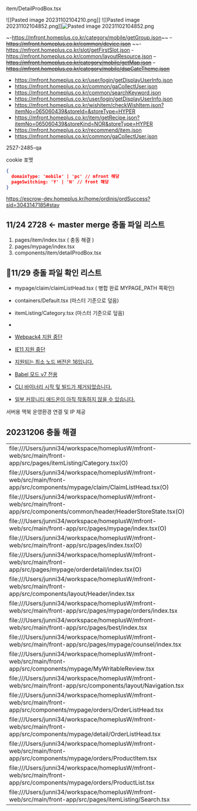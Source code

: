 

item/DetailProdBox.tsx

![[Pasted image 20231102104210.png]]
![[Pasted image 20231102104852.png]]![Pasted image 20231102104852.png](app://f2bb3a49b134ba435fecc99094f10794fa72/Users/junni34/workspace/junD/StudyPark/Note/01/Pasted%20image%2020231102104852.png?1698889732570)


~-https://mfront.homeplus.co.kr/category/mobile/getGroup.json~~
~~-https://mfront.homeplus.co.kr/common/device.json~~
~~-https://mfront.homeplus.co.kr/slot/getFirstSlot.json
-https://mfront.homeplus.co.kr/common/layoutResource.json
~~-https://mfront.homeplus.co.kr/category/mobile/getMap.json~~
~~-https://mfront.homeplus.co.kr/category/mobile/dspCateTheme.json~~
- https://mfront.homeplus.co.kr/user/login/getDisplayUserInfo.json
- https://mfront.homeplus.co.kr/common/gaCollectUser.json
-   https://mfront.homeplus.co.kr/common/searchKeyword.json
-   https://mfront.homeplus.co.kr/user/login/getDisplayUserInfo.json
- https://mfront.homeplus.co.kr/wishitem/checkWishItem.json?itemNo=065060439&storeId=&storeType=HYPER
- https://mfront.homeplus.co.kr/item/getRecipe.json?itemNo=065060439&storeKind=NOR&storeType=HYPER
- https://mfront.homeplus.co.kr/recommend/item.json
-   https://mfront.homeplus.co.kr/common/gaCollectUser.json







2527-2485-qa




cookie 포멧

```json
{
  domainType: 'mobile' | 'pc' // mfront 해당
  pageSwitching: 'Y' | 'N' // front 해당
}

```


https://escrow-dev.homeplus.kr/home/ordinis/ordSuccess?sid=3043147185#stay




## 11/24 2728 <- master merge 충돌 파일 리스트

1. pages/item/index.tsx ( 충동 해결 )
2. pages/mypage/index.tsx
3. components/item/detailProdBox.tsx


## 11/29 충돌 파일 확인 리스트 
- mypage/claim/claimListHead.tsx ( 병합 완료 MYPAGE_PATH 쪽확인)
- containers/Default.tsx (마스터 기준으로 덮음)
- itemListing/Category.tsx (마스터 기준으로 덮음)
- 



- [Webpack4 지원 중단](https://github.com/storybookjs/storybook/blob/next/MIGRATION.md#webpack4-support-discontinued)
- [IE11 지원 중단](https://github.com/storybookjs/storybook/blob/next/MIGRATION.md#modern-browser-support)
- [지원되는 최소 노드 버전은 16입니다.](https://github.com/storybookjs/storybook/blob/next/MIGRATION.md#dropped-support-for-node-15-and-below)
- [Babel 모드 v7 전용](https://github.com/storybookjs/storybook/blob/next/MIGRATION.md#babel-mode-v7-exclusively)
- [CLI 바이너리 시작 및 빌드가 제거되었습니다.](https://github.com/storybookjs/storybook/blob/next/MIGRATION.md#start-storybook--build-storybook-binaries-removed)
- [일부 커뮤니티 애드온이 아직 작동하지 않을 수 있습니다.](https://github.com/storybookjs/storybook/blob/next/MIGRATION.md#specific-instructions-for-addon-users)


서버용 맥북 운영환경 연결 및 IP 제공




## 20231206 충돌 해결
|   |   |   |
|---|---|---|
|file:///Users/junni34/workspace/homeplusW/mfront-web/src/main/front-app/src/pages/itemListing/Category.tsx(O)|Modified|Modified|
|file:///Users/junni34/workspace/homeplusW/mfront-web/src/main/front-app/src/components/mypage/claim/ClaimListHead.tsx(O)|Modified|Modified|
|file:///Users/junni34/workspace/homeplusW/mfront-web/src/main/front-app/src/components/common/header/HeaderStoreState.tsx(O)|Modified|Modified|
|file:///Users/junni34/workspace/homeplusW/mfront-web/src/main/front-app/src/pages/mypage/index.tsx(O)|Modified|Modified|
|file:///Users/junni34/workspace/homeplusW/mfront-web/src/main/front-app/src/pages/index.tsx(O)|Modified|Modified|
|file:///Users/junni34/workspace/homeplusW/mfront-web/src/main/front-app/src/pages/mypage/orderdetail/index.tsx(O)|Modified|Modified|
|file:///Users/junni34/workspace/homeplusW/mfront-web/src/main/front-app/src/components/layout/Header/index.tsx|Modified|Modified|
|file:///Users/junni34/workspace/homeplusW/mfront-web/src/main/front-app/src/pages/mypage/orders/index.tsx|Modified|Modified|
|file:///Users/junni34/workspace/homeplusW/mfront-web/src/main/front-app/src/pages/best/index.tsx|Modified|Modified|
|file:///Users/junni34/workspace/homeplusW/mfront-web/src/main/front-app/src/pages/mypage/counsel/index.tsx|Modified|Modified|
|file:///Users/junni34/workspace/homeplusW/mfront-web/src/main/front-app/src/components/mypage/MyWritableReview.tsx|Modified|Modified|
|file:///Users/junni34/workspace/homeplusW/mfront-web/src/main/front-app/src/components/layout/Navigation.tsx|Modified|Modified|
|file:///Users/junni34/workspace/homeplusW/mfront-web/src/main/front-app/src/components/mypage/orders/OrderListHead.tsx|Modified|Modified|
|file:///Users/junni34/workspace/homeplusW/mfront-web/src/main/front-app/src/components/mypage/detail/OrderListHead.tsx|Modified|Modified|
|file:///Users/junni34/workspace/homeplusW/mfront-web/src/main/front-app/src/components/mypage/orders/ProductItem.tsx|Modified|Modified|
|file:///Users/junni34/workspace/homeplusW/mfront-web/src/main/front-app/src/components/mypage/orders/ProductList.tsx|Modified|Modified|
|file:///Users/junni34/workspace/homeplusW/mfront-web/src/main/front-app/src/pages/itemListing/Search.tsx|Modified|Modified|



